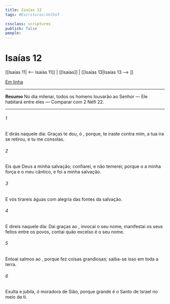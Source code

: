 ```yaml
---
title: Isaías 12
tags: #Escrituras\VelhoT

cssclass: scriptures
publish: false
people:
---
```


# Isaías 12
[[Isaías 11| <-- Isaías 11]] | [[Isaías]] | [[Isaías 13|Isaías 13 --> ]]

[Em linha](https://churchofjesuschrist.org/study/scriptures/ot/isa/12?lang=por)

---
__Resumo__
No dia milenar, todos os homens louvarão ao Senhor — Ele habitará entre eles — Comparar com 2 Néfi 22.

---
###### 1 
E dirás naquele dia: Graças te dou, ó , porque,  te iraste contra mim,  a tua ira se retirou, e tu me consolas.

###### 2 
Eis que Deus  a minha salvação;  confiarei, e não temerei; porque o    a minha força e o meu cântico, e  foi a minha salvação.

###### 3 
E vós tirareis águas com alegria das fontes da salvação.

###### 4 
E direis naquele dia: Dai graças ao , invocai o seu nome, manifestai os seus feitos entre os povos, contai quão excelso é o seu nome.

###### 5 
Entoai salmos ao , porque fez coisas grandiosas; saiba-se isso em toda a terra.

###### 6 
Exulta e jubila, ó moradora de Sião, porque grande é o Santo de Israel no meio de ti.


